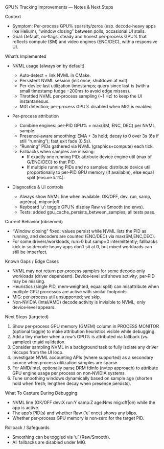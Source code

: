 GPU% Tracking Improvements — Notes & Next Steps

Context
- Symptom: Per‑process GPU% sparsity/zeros (esp. decode‑heavy apps like Helium), “window closing” between polls, occasional UI stalls.
- Goal: Default, no‑flags, steady and honest per‑process GPU% that reflects compute (SM) and video engines (ENC/DEC), with a responsive UI.

What’s Implemented
- NVML usage (always on by default)
  - Auto‑detect + link NVML in CMake.
  - Persistent NVML session (init once, shutdown at exit).
  - Per‑device last utilization timestamps; query since last ts (with a small timestamp fudge −200ms to avoid edge misses).
  - Throttled NVML per‑process sampling (~1 Hz) to keep the UI instantaneous.
  - MIG detection; per‑process GPU% disabled when MIG is enabled.

- Per‑process attribution
  - Combine engines: per‑PID GPU% = max(SM, ENC, DEC) per NVML sample.
  - Presence‑aware smoothing: EMA + 3s hold; decay to 0 over 3s (6s if still “running”); fast exit fade (0.5s).
  - “Running” PIDs gathered via NVML (graphics+compute) each tick.
  - Fallbacks when samples are missing:
    - If exactly one running PID: attribute device engine util (max of G/ENC/DEC) to that PID.
    - If multiple running PIDs and no samples: distribute device util proportionally to per‑PID GPU memory (if available), else equal split (ensure ≥1%).

- Diagnostics & UI controls
  - Always show NVML line when available: OK/OFF, dev, run, samp, age(ms), mig:on|off.
  - Keyboard ‘u’: toggle GPU% display Raw vs Smooth (no envs).
  - Tests: added gpu_cache_persists_between_samples; all tests pass.

Current Behavior (observed)
- “Window closing” fixed: values persist while NVML lists the PID as running, and decoders are counted (ENC/DEC) via max(SM,ENC,DEC).
- For some drivers/workloads, run>0 but samp=0 intermittently; fallbacks kick in so decode‑heavy apps don’t sit at 0, but mixed workloads can still be imperfect.

Known Gaps / Edge Cases
- NVML may not return per‑process samples for some decode‑only workloads (driver dependent). Device‑level util shows activity; per‑PID may be missing.
- Heuristics (single PID, mem‑weighted, equal split) can misattribute when multiple GPU processes are active with similar footprints.
- MIG: per‑process util unsupported; we skip.
- Non‑NVIDIA (Intel/AMD) decode activity is invisible to NVML; only device‑level appears.

Next Steps (targeted)
1) Show per‑process GPU memory (GMEM) column in PROCESS MONITOR (optional toggle) to make attribution heuristics visible while debugging.
2) Add a tiny marker when a row’s GPU% is attributed via fallback (vs. sampled) to aid validation.
3) Consider sampling NVML in a background task to fully isolate any driver hiccups from the UI loop.
4) Investigate NVML accounting APIs (where supported) as a secondary source when process utilization samples are sparse.
5) For AMD/Intel, optionally parse DRM fdinfo (nvtop approach) to attribute GPU engine usage per process on non‑NVIDIA systems.
6) Tune smoothing windows dynamically based on sample age (shorten hold when fresh; lengthen decay when presence persists).

What To Capture During Debugging
- NVML line (OK/OFF dev:X run:Y samp:Z age:Nms mig:off|on) while the app is active.
- The app’s PID(s) and whether Raw (‘u’ once) shows any blips.
- Whether per‑process GPU memory is non‑zero for the target PID.

Rollback / Safeguards
- Smoothing can be toggled via ‘u’ (Raw/Smooth).
- All fallbacks are disabled under MIG.

